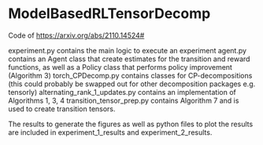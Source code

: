 # ModelBasedRLTensorDecomp
Code of https://arxiv.org/abs/2110.14524#

experiment.py contains the main logic to execute an experiment
agent.py contains an Agent class that create estimates for the transition and reward functions, as well as a Policy class that performs policy improvement (Algorithm 3)
torch_CPDecomp.py contains classes for CP-decompositions (this could probably be swapped out for other decomposition packages e.g. tensorly)
alternating_rank_1_updates.py contains an implementation of Algorithms 1, 3, 4
transition_tensor_prep.py contains Algorithm 7 and is used to create transition tensors.

The results to generate the figures as well as python files to plot the results are included in experiment_1_results and experiment_2_results.
